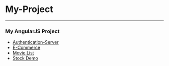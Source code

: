# My-Project
---
### My AngularJS Project
* [Authentication-Server](https://salty-harbor-10791.herokuapp.com/#!/)
* [E-Commerce](https://calm-atoll-52498.herokuapp.com/)
* [Movie List](https://rocky-shelf-36998.herokuapp.com/)
* [Stock Demo](https://evening-stream-25294.herokuapp.com/)
